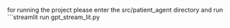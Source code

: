 for running the project 
please enter the src/patient_agent directory and run ```streamlit run gpt_stream_lit.py